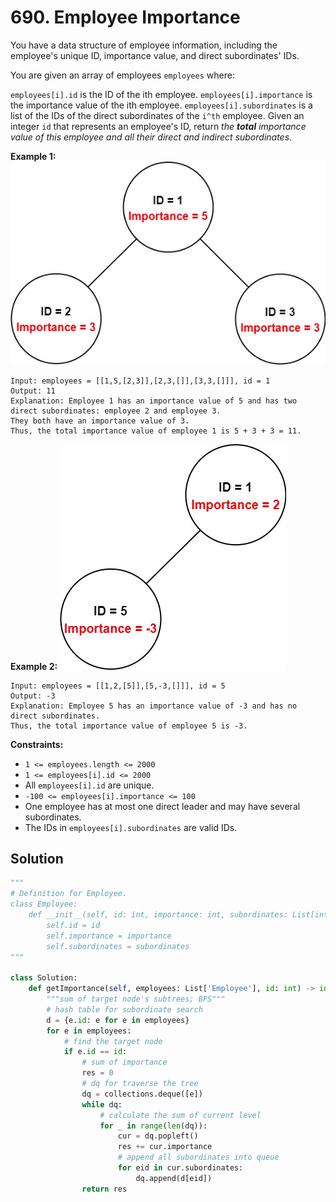 # 690. Employee Importance

You have a data structure of employee information, including the employee's unique ID, importance value, and direct subordinates' IDs.

You are given an array of employees `employees` where:

`employees[i].id` is the ID of the ith employee.
`employees[i].importance` is the importance value of the ith employee.
`employees[i].subordinates` is a list of the IDs of the direct subordinates of the `i^th` employee.
Given an integer `id` that represents an employee's ID, return *the **total** importance value of this employee and all their direct and indirect subordinates*.

 

**Example 1:**
![img_31.png](../../Images/img_31.png)
```
Input: employees = [[1,5,[2,3]],[2,3,[]],[3,3,[]]], id = 1
Output: 11
Explanation: Employee 1 has an importance value of 5 and has two direct subordinates: employee 2 and employee 3.
They both have an importance value of 3.
Thus, the total importance value of employee 1 is 5 + 3 + 3 = 11.
```

**Example 2:**
![img_32.png](../../Images/img_32.png)
```
Input: employees = [[1,2,[5]],[5,-3,[]]], id = 5
Output: -3
Explanation: Employee 5 has an importance value of -3 and has no direct subordinates.
Thus, the total importance value of employee 5 is -3.
```


**Constraints:**

* `1 <= employees.length <= 2000`
* `1 <= employees[i].id <= 2000`
* All `employees[i].id` are unique.
* `-100 <= employees[i].importance <= 100`
* One employee has at most one direct leader and may have several subordinates.
* The IDs in `employees[i].subordinates` are valid IDs.


## Solution
```python
"""
# Definition for Employee.
class Employee:
    def __init__(self, id: int, importance: int, subordinates: List[int]):
        self.id = id
        self.importance = importance
        self.subordinates = subordinates
"""

class Solution:
    def getImportance(self, employees: List['Employee'], id: int) -> int:
        """sum of target node's subtrees; BFS"""
        # hash table for subordinate search
        d = {e.id: e for e in employees}
        for e in employees:
            # find the target node
            if e.id == id:
                # sum of importance
                res = 0
                # dq for traverse the tree
                dq = collections.deque([e])
                while dq:
                    # calculate the sum of current level
                    for _ in range(len(dq)):
                        cur = dq.popleft()
                        res += cur.importance
                        # append all subordinates into queue
                        for eid in cur.subordinates:
                            dq.append(d[eid])
                return res
```
